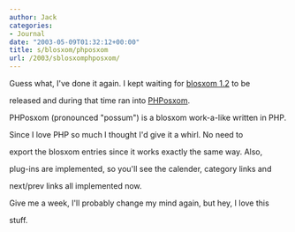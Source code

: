 ```yaml
---
author: Jack
categories:
- Journal
date: "2003-05-09T01:32:12+00:00"
title: s/blosxom/phposxom
url: /2003/sblosxomphposxom/
---
```


Guess what, I've done it again. I kept waiting for [blosxom 1.2][1] to be
  

  
released and during that time ran into [PHPosxom][2].
  

  
PHPosxom (pronounced "possum") is a blosxom work-a-like written in PHP.
  

  
Since I love PHP so much I thought I'd give it a whirl. No need to
  

  
export the blosxom entries since it works exactly the same way. Also,
  

  
plug-ins are implemented, so you'll see the calender, category links and
  

  
next/prev links all implemented now.

Give me a week, I'll probably change my mind again, but hey, I love this
  

  
stuff.

 [1]: //www.raelity.org/apps/blosxom/"
 [2]: //www.celsius1414.com/blog/?category=meta/phposxom"